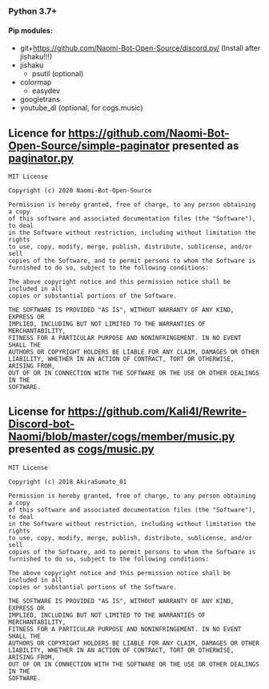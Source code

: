 ### **Python 3.7+**

#### Pip modules:
* git+https://github.com/Naomi-Bot-Open-Source/discord.py/ (Install after jishaku!!!)
* jishaku
  * psutil (optional)
* colormap
  * easydev
* googletrans
* youtube_dl (optional, for cogs.music)

## Licence for https://github.com/Naomi-Bot-Open-Source/simple-paginator presented as [paginator.py](https://github.com/tuxlabore/public-flasher/blob/master/paginator.py)
```
MIT License

Copyright (c) 2020 Naomi-Bot-Open-Source

Permission is hereby granted, free of charge, to any person obtaining a copy
of this software and associated documentation files (the "Software"), to deal
in the Software without restriction, including without limitation the rights
to use, copy, modify, merge, publish, distribute, sublicense, and/or sell
copies of the Software, and to permit persons to whom the Software is
furnished to do so, subject to the following conditions:

The above copyright notice and this permission notice shall be included in all
copies or substantial portions of the Software.

THE SOFTWARE IS PROVIDED "AS IS", WITHOUT WARRANTY OF ANY KIND, EXPRESS OR
IMPLIED, INCLUDING BUT NOT LIMITED TO THE WARRANTIES OF MERCHANTABILITY,
FITNESS FOR A PARTICULAR PURPOSE AND NONINFRINGEMENT. IN NO EVENT SHALL THE
AUTHORS OR COPYRIGHT HOLDERS BE LIABLE FOR ANY CLAIM, DAMAGES OR OTHER
LIABILITY, WHETHER IN AN ACTION OF CONTRACT, TORT OR OTHERWISE, ARISING FROM,
OUT OF OR IN CONNECTION WITH THE SOFTWARE OR THE USE OR OTHER DEALINGS IN THE
SOFTWARE.
```

## License for https://github.com/Kali4I/Rewrite-Discord-bot-Naomi/blob/master/cogs/member/music.py presented as [cogs/music.py](https://github.com/tuxlabore/public-flasher/blob/master/cogs/music.py)
```
MIT License

Copyright (c) 2018 AkiraSumato_01

Permission is hereby granted, free of charge, to any person obtaining a copy
of this software and associated documentation files (the "Software"), to deal
in the Software without restriction, including without limitation the rights
to use, copy, modify, merge, publish, distribute, sublicense, and/or sell
copies of the Software, and to permit persons to whom the Software is
furnished to do so, subject to the following conditions:

The above copyright notice and this permission notice shall be included in all
copies or substantial portions of the Software.

THE SOFTWARE IS PROVIDED "AS IS", WITHOUT WARRANTY OF ANY KIND, EXPRESS OR
IMPLIED, INCLUDING BUT NOT LIMITED TO THE WARRANTIES OF MERCHANTABILITY,
FITNESS FOR A PARTICULAR PURPOSE AND NONINFRINGEMENT. IN NO EVENT SHALL THE
AUTHORS OR COPYRIGHT HOLDERS BE LIABLE FOR ANY CLAIM, DAMAGES OR OTHER
LIABILITY, WHETHER IN AN ACTION OF CONTRACT, TORT OR OTHERWISE, ARISING FROM,
OUT OF OR IN CONNECTION WITH THE SOFTWARE OR THE USE OR OTHER DEALINGS IN THE
SOFTWARE.
```
